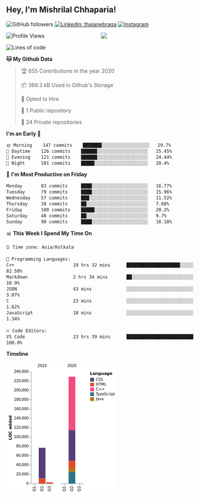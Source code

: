 <h2>Hey, I'm Mishrilal Chhaparia!</h2>

<!-- ![Mishrilal's github stats](https://github-readme-stats.vercel.app/api?username=mishrilal&theme=blue-green&show_icons=true&count_private=true) -->
![GitHub followers](https://img.shields.io/github/followers/mishrilal?color=181717&label=Follow%20%40mishrilal&logo=Github&style=for-the-badge)
[![Linkedin: thaianebraga](https://img.shields.io/badge/linkedin-%230077B5.svg?&style=for-the-badge&logo=linkedin&logoColor=white&link=https://www.linkedin.com/in/mishrilal-chhaparia-074969192/)](https://www.linkedin.com/in/mishrilal-chhaparia-074969192/)
[![Instagram](https://img.shields.io/badge/instagram-%23E4405F.svg?&style=for-the-badge&logo=instagram&logoColor=white&link=https://www.instagram.com/am_mishri/)](https://www.instagram.com/am_mishri/)


<img align='right' src="https://avatars1.githubusercontent.com/u/53535840?s=400&u=ccbf62c3091d7277d104d3666e4598207f27c197&v=4" width="250">

<!--START_SECTION:waka-->
![Profile Views](http://img.shields.io/badge/Profile%20Views-469-blue)

![Lines of code](https://img.shields.io/badge/From%20Hello%20World%20I%27ve%20Written-318392%20Lines%20of%20code-blue)

**🐱 My Github Data** 

> 🏆 655 Contributions in the year 2020
 > 
> 📦 366.3 kB Used in Github's Storage 
 > 
> 💼 Opted to Hire
 > 
> 📜 1 Public repository 
 > 
> 🔑 24 Private repositories 

**I'm an Early 🐤** 

```text
🌞 Morning    147 commits    ███████░░░░░░░░░░░░░░░░░░   29.7% 
🌆 Daytime    126 commits    ██████░░░░░░░░░░░░░░░░░░░   25.45% 
🌃 Evening    121 commits    ██████░░░░░░░░░░░░░░░░░░░   24.44% 
🌙 Night      101 commits    █████░░░░░░░░░░░░░░░░░░░░   20.4%

```
📅 **I'm Most Productive on Friday** 

```text
Monday       83 commits     ████░░░░░░░░░░░░░░░░░░░░░   16.77% 
Tuesday      79 commits     ████░░░░░░░░░░░░░░░░░░░░░   15.96% 
Wednesday    57 commits     ███░░░░░░░░░░░░░░░░░░░░░░   11.52% 
Thursday     38 commits     ██░░░░░░░░░░░░░░░░░░░░░░░   7.68% 
Friday       100 commits    █████░░░░░░░░░░░░░░░░░░░░   20.2% 
Saturday     48 commits     ██░░░░░░░░░░░░░░░░░░░░░░░   9.7% 
Sunday       90 commits     ████░░░░░░░░░░░░░░░░░░░░░   18.18%

```


📊 **This Week I Spend My Time On** 

```text
⌚︎ Time zone: Asia/Kolkata

💬 Programming Languages: 
C++                      19 hrs 32 mins      ████████████████████░░░░░   82.58% 
Markdown                 2 hrs 34 mins       ██░░░░░░░░░░░░░░░░░░░░░░░   10.9% 
JSON                     43 mins             ░░░░░░░░░░░░░░░░░░░░░░░░░   3.07% 
C                        23 mins             ░░░░░░░░░░░░░░░░░░░░░░░░░   1.62% 
JavaScript               18 mins             ░░░░░░░░░░░░░░░░░░░░░░░░░   1.34%

🔥 Code Editors: 
VS Code                  23 hrs 39 mins      █████████████████████████   100.0%

```

**Timeline**

![Chart not found](https://github.com/mishrilal/mishrilal/blob/master/charts/bar_graph.png) 


<!--END_SECTION:waka-->
